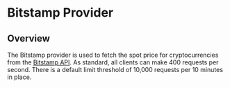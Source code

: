 # Bitstamp Provider

## Overview

The Bitstamp provider is used to fetch the spot price for cryptocurrencies from the [Bitstamp API](https://www.bitstamp.net/api/). As standard, all clients can make 400 requests per second. There is a default limit threshold of 10,000 requests per 10 minutes in place.
